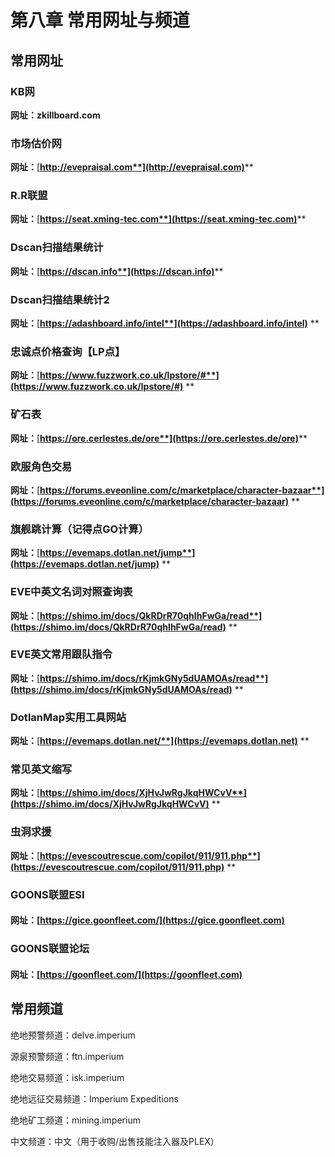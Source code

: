 # 第八章 常用网址与频道

## 常用网址

### KB网

**网址：zkillboard.com**

### 市场估价网

**网址：**[**http://evepraisal.com**](http://evepraisal.com)****

### R.R联盟

**网址：**[**https://seat.xming-tec.com**](https://seat.xming-tec.com)****

### Dscan扫描结果统计

**网址：**[**https://dscan.info**](https://dscan.info)****

### Dscan扫描结果统计2

**网址：**[**https://adashboard.info/intel**](https://adashboard.info/intel)** **

### 忠诚点价格查询【LP点】

**网址：**[**https://www.fuzzwork.co.uk/lpstore/#**](https://www.fuzzwork.co.uk/lpstore/#)** **

### 矿石表

**网址：**[**https://ore.cerlestes.de/ore**](https://ore.cerlestes.de/ore)****

### 欧服角色交易

**网址：**[**https://forums.eveonline.com/c/marketplace/character-bazaar**](https://forums.eveonline.com/c/marketplace/character-bazaar)** **

### 旗舰跳计算（记得点GO计算）

**网址：**[**https://evemaps.dotlan.net/jump**](https://evemaps.dotlan.net/jump)** **

### EVE中英文名词对照查询表

**网址：**[**https://shimo.im/docs/QkRDrR70qhIhFwGa/read**](https://shimo.im/docs/QkRDrR70qhIhFwGa/read)** **

### EVE英文常用跟队指令

**网址：**[**https://shimo.im/docs/rKjmkGNy5dUAMOAs/read**](https://shimo.im/docs/rKjmkGNy5dUAMOAs/read)** **

### DotlanMap实用工具网站

**网址：**[**https://evemaps.dotlan.net/**](https://evemaps.dotlan.net)** **

### 常见英文缩写

**网址：**[**https://shimo.im/docs/XjHvJwRgJkqHWCvV**](https://shimo.im/docs/XjHvJwRgJkqHWCvV)** **

### 虫洞求援

**网址：**[**https://evescoutrescue.com/copilot/911/911.php**](https://evescoutrescue.com/copilot/911/911.php)** **

### GOONS联盟ESI

#### 网址：[https://gice.goonfleet.com/](https://gice.goonfleet.com)

### GOONS联盟论坛

#### 网址：[https://goonfleet.com/](https://goonfleet.com)

## 常用频道

绝地预警频道：delve.imperium 

源泉预警频道：ftn.imperium

绝地交易频道：isk.imperium 

绝地远征交易频道：Imperium Expeditions 

绝地矿工频道：mining.imperium 

中文频道：中文（用于收购/出售技能注入器及PLEX）
